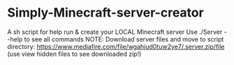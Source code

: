 # Simply-Minecraft-server-creator
A sh script for help run &amp; create your LOCAL Minecraft server
Use ./Server --help to see all commands
NOTE: Download server files and move to script directory: https://www.mediafire.com/file/wgahjud0tuw2ye7/.server.zip/file (use view hidden files to see downloaded zip!)
